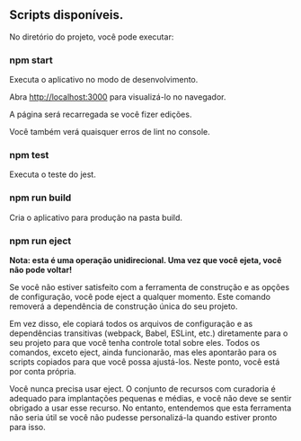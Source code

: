  

## Scripts disponíveis.




No diretório do projeto, você pode executar:




### npm start




Executa o aplicativo no modo de desenvolvimento.

Abra [http://localhost:3000](http://localhost:3000) para visualizá-lo no navegador.




A página será recarregada se você fizer edições.

Você também verá quaisquer erros de lint no console.




### npm test




Executa o teste do jest.




### npm run build




Cria o aplicativo para produção na pasta build.




### npm run eject




**Nota: esta é uma operação unidirecional. Uma vez que você ejeta, você não pode voltar!**




Se você não estiver satisfeito com a ferramenta de construção e as opções de configuração, você pode eject a qualquer momento. Este comando removerá a dependência de construção única do seu projeto.




Em vez disso, ele copiará todos os arquivos de configuração e as dependências transitivas (webpack, Babel, ESLint, etc.) diretamente para o seu projeto para que você tenha controle total sobre eles. Todos os comandos, exceto eject, ainda funcionarão, mas eles apontarão para os scripts copiados para que você possa ajustá-los. Neste ponto, você está por conta própria.




Você nunca precisa usar eject. O conjunto de recursos com curadoria é adequado para implantações pequenas e médias, e você não deve se sentir obrigado a usar esse recurso. No entanto, entendemos que esta ferramenta não seria útil se você não pudesse personalizá-la quando estiver pronto para isso.




 